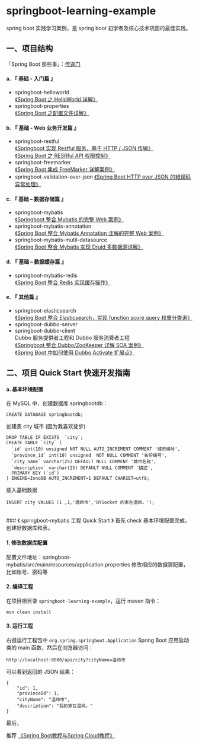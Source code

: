 # springboot-learning-example
spring boot 实践学习案例，是 spring boot 初学者及核心技术巩固的最佳实践。



## 一、项目结构
「Spring Boot 那些事」：[传送门](http://www.bysocket.com/?page_id=1639 "Spring Boot 那些事")<br>

#### a. 『 基础 - 入门篇 』
- springboot-helloworld<br>
 [《Spring Boot 之 HelloWorld 详解》](http://www.bysocket.com/?p=1124 "Spring Boot 之 HelloWorld详解")<br>
- springboot-properties <br>
 [《Spring Boot 之配置文件详解》](http://www.bysocket.com/?p=1786 "Spring Boot 之配置文件详解")<br>

#### b. 『 基础 - Web 业务开发篇 』
- springboot-restful <br>
 [《Springboot 实现 Restful 服务，基于 HTTP / JSON 传输》](http://www.bysocket.com/?p=1627 "Springboot 实现 Restful 服务，基于 HTTP / JSON 传输")<br>
 [《Spring Boot 之 RESRful API 权限控制》](http://www.bysocket.com/?p=1080 "Spring Boot 之 RESRful API 权限控制")<br>
- springboot-freemarker <br>
[《Spring Boot 集成 FreeMarker 详解案例》](http://www.bysocket.com/?p=1666 "Spring Boot 集成 FreeMarker 详解案例")<br>
- springboot-validation-over-json
[《Spring Boot HTTP over JSON 的错误码异常处理》](http://www.bysocket.com/?p=1692 "Spring Boot HTTP over JSON 的错误码异常处理")<br>


#### c. 『 基础 – 数据存储篇 』
- springboot-mybatis <br>
 [《Springboot 整合 Mybatis 的完整 Web 案例》](http://www.bysocket.com/?p=1610 "Springboot 整合 Mybatis 的完整 Web 案例")<br>
- springboot-mybatis-annotation <br>
 [《Spring Boot 整合 Mybatis Annotation 注解的完整 Web 案例》](http://www.bysocket.com/?p=1811 "Spring Boot 整合 Mybatis Annotation 注解的完整 Web 案例")<br>
- springboot-mybatis-mutil-datasource <br>
 [《Spring Boot 整合 Mybatis 实现 Druid 多数据源详解》](http://www.bysocket.com/?p=1712 "Spring Boot 整合 Mybatis 实现 Druid 多数据源详解")<br>


#### d. 『 基础 – 数据缓存篇 』
- springboot-mybatis-redis <br>
 [《Spring Boot 整合 Redis 实现缓存操作》](http://www.bysocket.com/?p=1712 "Spring Boot 整合 Mybatis 实现 Druid 多数据源详解")<br>

#### e. 『 其他篇 』
- springboot-elasticsearch <br>
 [《Spring Boot 整合 Elasticsearch，实现 function score query 权重分查询》](http://www.bysocket.com/?p=1829 "Spring Boot 整合 Elasticsearch，实现 function score query 权重分查询")<br>
- springboot-dubbo-server <br>
- springboot-dubbo-client <br>
Dubbo 服务提供者工程和 Dubbo 服务消费者工程 <br>
 [《Springboot 整合 Dubbo/ZooKeeper 详解 SOA 案例》](http://www.bysocket.com/?p=1681 "Springboot 整合 Dubbo/ZooKeeper 详解 SOA 案例")<br>
 [《Spring Boot 中如何使用 Dubbo Activate 扩展点》](http://www.bysocket.com/?p=1782 "Spring Boot 中如何使用 Dubbo Activate 扩展点")<br>


## 二、项目 Quick Start 快速开发指南
#### a. 基本环境配置
在 MySQL 中，创建数据库 springbootdb：
````
CREATE DATABASE springbootdb;
````
创建表 city 城市 (因为我喜欢徒步)
````
DROP TABLE IF EXISTS  `city`;
CREATE TABLE `city` (
  `id` int(10) unsigned NOT NULL AUTO_INCREMENT COMMENT '城市编号',
  `province_id` int(10) unsigned  NOT NULL COMMENT '省份编号',
  `city_name` varchar(25) DEFAULT NULL COMMENT '城市名称',
  `description` varchar(25) DEFAULT NULL COMMENT '描述',
  PRIMARY KEY (`id`)
) ENGINE=InnoDB AUTO_INCREMENT=1 DEFAULT CHARSET=utf8;
````
插入基础数据
````
INSERT city VALUES (1 ,1,'温岭市','BYSocket 的家在温岭。');
````
 <br>
### 《 springboot-mybatis 工程 Quick Start 》
首先 check 基本环境配置完成，创建好数据库和表。

#### 1. 修改数据库配置
配置文件地址：springboot-mybatis/src/main/resources/application.properties
修改相应的数据源配置，比如账号、密码等

#### 2. 编译工程
在项目根目录 `springboot-learning-example`，运行 maven 指令：
````
mvn clean install
````
#### 3. 运行工程
右键运行工程包中 `org.spring.springboot.Application` Spring Boot 应用启动类的 main 函数，然后在浏览器访问：
`````
http://localhost:8080/api/city?cityName=温岭市
`````
可以看到返回的 JSON 结果：
````
{
    "id": 1,
    "provinceId": 1,
    "cityName": "温岭市",
    "description": "我的家在温岭。"
}
````
最后，<br/>

推荐
 [《Spring Boot教程与Spring Cloud教程》](https://git.oschina.net/didispace/SpringBoot-Learning "Spring Boot教程与Spring Cloud教程")<br>

